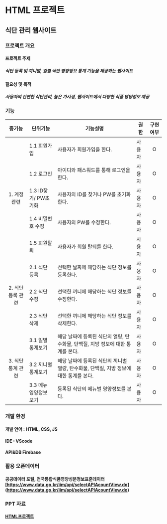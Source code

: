 # HTML 프로젝트
## 식단 관리 웹사이트

### 프로젝트 개요
#### 프로젝트 주제
##### 식단 등록 및 끼니별, 일별 식단 영양정보 통계 기능을 제공하는 웹사이트
#### 필요성 및 목적
##### 사용자의 간편한 식단관리, 높은 가시성, 웹사이트에서 다양한 식품 영양정보 제공

### 기능
|중기능|단위기능|기능설명|권한|구현여부|
|:---:|---|---|---|:---:|
||1.1 회원가입|사용자가 회원가입을 한다.|사용자|O|
||1.2 로그인|아이디와 패스워드를 통해 로그인을 한다.|사용자|O|
|1. 계정관련|1.3 ID찾기/ PW초기화|사용자의 ID를 찾거나 PW를 초기화 한다.|사용자|O|
||1.4 비밀번호 수정|사용자의 PW를 수정한다.|사용자|O|
||1.5 회원탈퇴|사용자가 회원 탈퇴를 한다.|사용자|O|
||2.1 식단 등록|선택한 날짜에 해당하는 식단 정보를 등록한다.|사용자|O|
|2. 식단 등록 관련|2.2 식단 수정|선택한 끼니에 해당하는 식단 정보를 수정한다.|사용자|O|
||2.3 식단 삭제|선택한 끼니에 해당하는 식단 정보를 삭제한다.|사용자|O|
||3.1 일별 통계보기|해당 날짜에 등록된 식단의 열량, 탄수화물, 단백질, 지방 정보에 대한 통계를 본다.|사용자|O|
|3. 식단 통계 관련|3.2 끼니별 통계보기|해당 날짜에 등록된 식단의 끼니별 열량, 탄수화물, 단백질, 지방 정보에 대한 통계를 본다.|사용자|O|
||3.3 메뉴 영양정보 보기|등록된 식단의 메뉴별 영양정보를 본다.|사용자|O|

### 개발 환경
#### 개발 언어 : HTML, CSS, JS
#### IDE : VScode
#### API&DB Firebase

### 활용 오픈데이터
#### 공공데이터 포털, 전국통합식품영양성분정보표준데이터 [https://www.data.go.kr/iim/api/selectAPIAcountView.do] (https://www.data.go.kr/iim/api/selectAPIAcountView.do)

### PPT 자료
#### [HTML프로젝트](https://docs.google.com/presentation/d/16se2H2dKOsP__YUHE5_5a0Q6OG_VQ3tWQtD46dzpSaM/edit#slide=id.p4)

